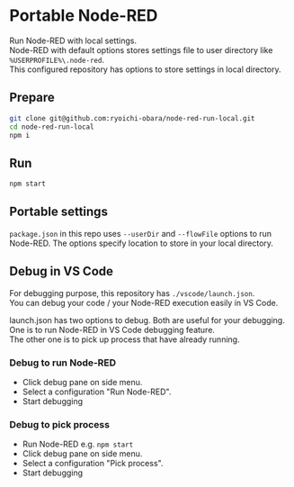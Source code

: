 # Portable Node-RED

Run Node-RED with local settings.  
Node-RED with default options stores settings file to user directory like ``%USERPROFILE%\.node-red``.  
This configured repository has options to store settings in local directory.  


## Prepare

```sh
git clone git@github.com:ryoichi-obara/node-red-run-local.git
cd node-red-run-local
npm i
```

## Run

```sh
npm start
```


## Portable settings

``package.json`` in this repo uses ``--userDir`` and ``--flowFile`` options to run Node-RED.
The options specify location to store in your local directory.


## Debug in VS Code

For debugging purpose, this repository has ``./vscode/launch.json``.  
You can debug your code / your Node-RED execution easily in VS Code.  

launch.json has two options to debug.
Both are useful for your debugging.
One is to run Node-RED in VS Code debugging feature.  
The other one is to pick up process that have already running.  

### Debug to run Node-RED

* Click debug pane on side menu.
* Select a configuration "Run Node-RED".
* Start debugging

### Debug to pick process

* Run Node-RED e.g. ``npm start``
* Click debug pane on side menu.
* Select a configuration "Pick process".
* Start debugging
